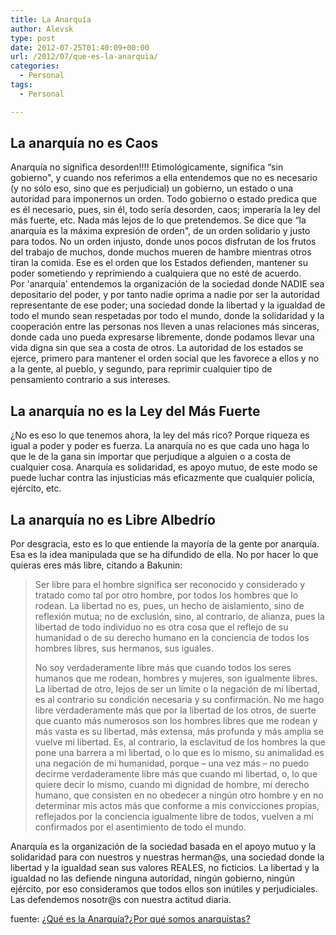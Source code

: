 ```yaml
---
title: La Anarquía
author: Alevsk
type: post
date: 2012-07-25T01:40:09+00:00
url: /2012/07/que-es-la-anarquia/
categories:
  - Personal
tags:
  - Personal

---
```

## La anarquía no es Caos

Anarquía no significa desorden!!!! Etimológicamente, significa “sin gobierno", y cuando nos referimos a ella entendemos que no es necesario (y no sólo eso, sino que es perjudicial) un gobierno, un estado o una autoridad para imponernos un orden. Todo gobierno o estado predica que es él necesario, pues, sin él, todo sería desorden, caos; imperaría la ley del más fuerte, etc. Nada más lejos de lo que pretendemos. Se dice que “la anarquía es la máxima expresión de orden", de un orden solidario y justo para todos. No un orden injusto, donde unos pocos disfrutan de los frutos del trabajo de muchos, donde muchos mueren de hambre mientras otros tiran la comida. Ese es el orden que los Estados defienden, mantener su poder sometiendo y reprimiendo a cualquiera que no esté de acuerdo.  
Por 'anarquía' entendemos la organización de la sociedad donde NADIE sea depositario del poder, y por tanto nadie oprima a nadie por ser la autoridad representante de ese poder; una sociedad donde la libertad y la igualdad de todo el mundo sean respetadas por todo el mundo, donde la solidaridad y la cooperación entre las personas nos lleven a unas relaciones más sinceras, donde cada uno pueda expresarse libremente, donde podamos llevar una vida digna sin que sea a costa de otros. La autoridad de los estados se ejerce, primero para mantener el orden social que les favorece a ellos y no a la gente, al pueblo, y segundo, para reprimir cualquier tipo de pensamiento contrario a sus intereses.

## La anarquía no es la Ley del Más Fuerte

¿No es eso lo que tenemos ahora, la ley del más rico? Porque riqueza es igual a poder y poder es fuerza. La anarquía no es que cada uno haga lo que le de la gana sin importar que perjudique a alguien o a costa de cualquier cosa. Anarquía es solidaridad, es apoyo mutuo, de este modo se puede luchar contra las injusticias más eficazmente que cualquier policía, ejército, etc.

## La anarquía no es Libre Albedrío

Por desgracia, esto es lo que entiende la mayoría de la gente por anarquía. Esa es la idea manipulada que se ha difundido de ella. No por hacer lo que quieras eres más libre, citando a Bakunin: 

> Ser libre para el hombre significa ser reconocido y considerado y tratado como tal por otro hombre, por todos los hombres que lo rodean. La libertad no es, pues, un hecho de aislamiento, sino de reflexión mutua; no de exclusión, sino, al contrario, de alianza, pues la libertad de todo individuo no es otra cosa que el reflejo de su humanidad o de su derecho humano en la conciencia de todos los hombres libres, sus hermanos, sus iguales.
> 
> No soy verdaderamente libre más que cuando todos los seres humanos que me rodean, hombres y mujeres, son igualmente libres. La libertad de otro, lejos de ser un límite o la negación de mi libertad, es al contrario su condición necesaria y su confirmación. No me hago libre verdaderamente más que por la libertad de los otros, de suerte que cuanto más numerosos son los hombres libres que me rodean y más vasta es su libertad, más extensa, más profunda y más amplia se vuelve mi libertad. Es, al contrario, la esclavitud de los hombres la que pone una barrera a mi libertad, o lo que es lo mismo, su animalidad es una negación de mi humanidad, porque – una vez más – no puedo decirme verdaderamente libre más que cuando mi libertad, o, lo que quiere decir lo mismo, cuando mi dignidad de hombre, mi derecho humano, que consisten en no obedecer a ningún otro hombre y en no determinar mis actos más que conforme a mis convicciones propias, reflejados por la conciencia igualmente libre de todos, vuelven a mí confirmados por el asentimiento de todo el mundo. 

Anarquía es la organización de la sociedad basada en el apoyo mutuo y la solidaridad para con nuestros y nuestras herman@s, una sociedad donde la libertad y la igualdad sean sus valores REALES, no ficticios. La libertad y la igualdad no las defiende ninguna autoridad, ningún gobierno, ningún ejército, por eso consideramos que todos ellos son inútiles y perjudiciales. Las defendemos nosotr@s con nuestra actitud diaria.

fuente: [¿Qué es la Anarquía?¿Por qué somos anarquistas?][1]

 [1]: http://usuarios.multimania.es/jhbadbad/anarquia/quees.htm